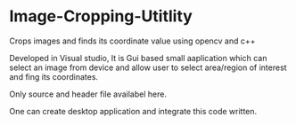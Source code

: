 # Image-Cropping-Utitlity
Crops images and finds its coordinate value using opencv and c++

Developed in Visual studio, It is Gui based small aaplication which can select an image from device and allow user to select area/region of interest and fing its coordinates.

Only source and header file availabel here.

One can create desktop application and integrate this code written.
